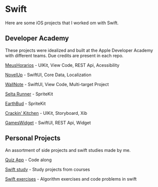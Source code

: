 # Swift 

Here are some iOS projects that I worked om with Swift.

## Developer Academy

These projects were idealized and built at the Apple Developer Academy with 
different teams. Due credits are present in each repo.

[MeusHorarios](https://gitlab.com/FelipeNishino/MeusHorarios) - 
UIKit, View Code, REST Api, Acessibility

[NovelUp](https://gitlab.com/FelipeNishino/NovelUp) - 
SwiftUI, Core Data, Localization

[WallNote](https://gitlab.com/FelipeNishino/WallNote) - 
SwiftUI, View Code, Multi-target Project

[Selta Runner](https://github.com/fnishino-academy-projects/SeltaRunner) -
SpriteKit

[EarthBud](https://gitlab.com/FelipeNishino/EarthBud) - 
SpriteKit

[Crackin' Kitchen](https://gitlab.com/FelipeNishino/crackin-kitchen) - 
UIKit, Storyboard, Xib

[GamesWidget](https://gitlab.com/FelipeNishino/GGW) - SwiftUI, REST Api, Widget

## Personal Projects

An assortment of side projects and swift studies made by me.

[Quiz App](https://gitlab.com/FelipeNishino/quizapp) - 
Code along

[Swift study](https://github.com/FelipeNishino/swift-study) -
Study projects from courses

[Swift exercises](https://github.com/FelipeNishino/swift-exercises) - 
Algorithm exercises and code problems in swift
